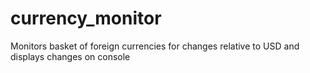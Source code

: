 # currency_monitor
Monitors basket of foreign currencies for changes relative to USD and displays changes on console
